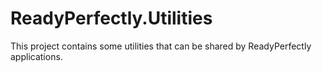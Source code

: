 # ReadyPerfectly.Utilities

This project contains some utilities that can be shared by ReadyPerfectly applications.

